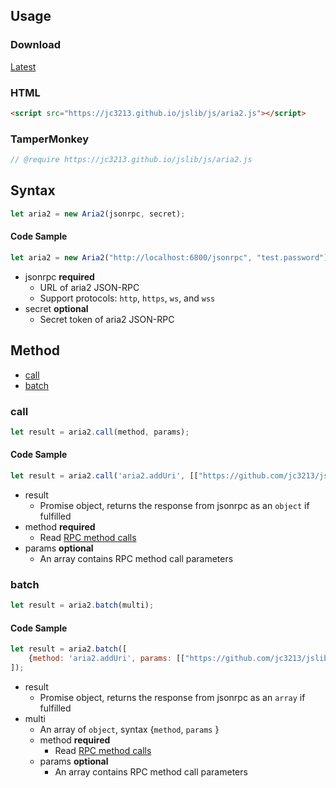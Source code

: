 ## Usage

### Download
[Latest](https://jc3213.github.io/jslib/js/aria2.js)

### HTML
```HTML
<script src="https://jc3213.github.io/jslib/js/aria2.js"></script>
```

### TamperMonkey
```javascript
// @require https://jc3213.github.io/jslib/js/aria2.js
```

## Syntax
```javascript
let aria2 = new Aria2(jsonrpc, secret);
```
#### Code Sample
```javascript
let aria2 = new Aria2("http://localhost:6800/jsonrpc", "test.password");
```
- jsonrpc **required**
    - URL of aria2 JSON-RPC
    - Support protocols: `http`, `https`, `ws`, and `wss` 
- secret **optional**
    - Secret token of aria2 JSON-RPC

## Method
- [call](#call)
- [batch](#batch)

### call
```javascript
let result = aria2.call(method, params);
```
#### Code Sample
```javascript
let result = aria2.call('aria2.addUri', [["https://github.com/jc3213/jslib/archive/refs/heads/main.zip"], {out: "jslib.main.zip"}]);
```
- result
    - Promise object, returns the response from jsonrpc as an `object` if fulfilled
- method **required**
    - Read [RPC method calls](https://aria2.github.io/manual/en/html/aria2c.html#methods)
- params **optional**
    - An array contains RPC method call parameters

### batch
```javascript
let result = aria2.batch(multi);
```
#### Code Sample
```javascript
let result = aria2.batch([
    {method: 'aria2.addUri', params: [["https://github.com/jc3213/jslib/archive/refs/heads/main.zip"], {out: "jslib.main.zip"}]}
]);
```
- result
    - Promise object, returns the response from jsonrpc as an `array` if fulfilled
- multi
    - An array of `object`, syntax {`method`, `params` }
    - method **required**
        - Read [RPC method calls](https://aria2.github.io/manual/en/html/aria2c.html#methods)
    - params **optional**
        - An array contains RPC method call parameters
